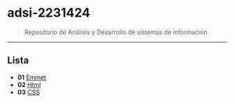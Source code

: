 # adsi-2231424
>Repositorio de Análisis y Desarrollo de sistemas de información
---
## Lista

- **01** [Emmet](01-emmet/)
- **02** [Html](02-Html/)
- **03** [CSS](03-CSS/)